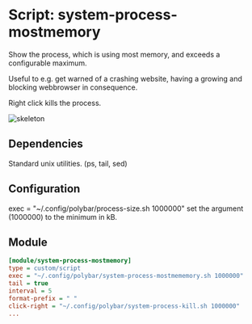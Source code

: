 # Script: system-process-mostmemory

Show the process, which is using most memory,
and exceeds a configurable maximum.

Useful to e.g. get warned of a crashing website,
having a growing and blocking webbrowser in consequence.

Right click kills the process.



![skeleton](screenshots/1.png)


## Dependencies

Standard unix utilities. (ps, tail, sed)

## Configuration

exec = "~/.config/polybar/process-size.sh 1000000"
set the argument (1000000) to the minimum in kB.



## Module

```ini
[module/system-process-mostmemory]
type = custom/script
exec = "~/.config/polybar/system-process-mostmememory.sh 1000000"
tail = true
interval = 5
format-prefix = " "
click-right = "~/.config/polybar/system-process-kill.sh 1000000"
...
```
